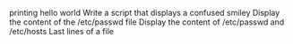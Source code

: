 printing hello world
Write a script that displays a confused smiley
Display the content of the /etc/passwd file
Display the content of /etc/passwd and /etc/hosts
Last lines of a file
